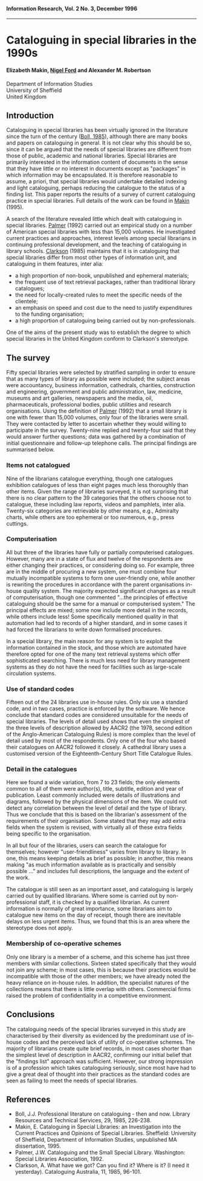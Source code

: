 #### Information Research, Vol. 2 No. 3, December 1996

* * *

# Cataloguing in special libraries in the 1990s

#### Elizabeth Makin, [Nigel Ford](mailto:n.ford@shef.ac.uk) and Alexander M. Robertson  
Department of Information Studies  
University of Sheffield  
United Kingdom

## Introduction

Cataloguing in special libraries has been virtually ignored in the literature since the turn of the century ([Boll, 1985](#boll85)), although there are many books and papers on cataloguing in general. It is not clear why this should be so, since it can be argued that the needs of special libraries are different from those of public, academic and national libraries. Special libraries are primarily interested in the information content of documents in the sense that they have little or no interest in documents except as "packages" in which information may be encapsulated. It is therefore reasonable to assume, a priori, that special libraries would undertake detailed indexing and light cataloguing, perhaps reducing the catalogue to the status of a finding list. This paper reports the results of a survey of current cataloguing practice in special libraries. Full details of the work can be found in [Makin](#maki95) (1995).

A search of the literature revealed little which dealt with cataloguing in special libraries. [Palmer](#palm92) (1992) carried out an empirical study on a number of American special libraries with less than 15,000 volumes. He investigated current practices and approaches, interest levels among special librarians in continuing professional development, and the teaching of cataloguing in library schools. [Clarkson](#clar85) (1985) maintains that it is in cataloguing that special libraries differ from most other types of information unit, and cataloguing in them features, inter alia:

*   a high proportion of non-book, unpublished and ephemeral materials;
*   the frequent use of text retrieval packages, rather than traditional library catalogues;
*   the need for locally-created rules to meet the specific needs of the clientele;
*   an emphasis on speed and cost due to the need to justify expenditures to the funding organisation;
*   a high proportion of cataloguing being carried out by non-professionals.

One of the aims of the present study was to establish the degree to which special libraries in the United Kingdom conform to Clarkson's stereotype.

## The survey

Fifty special libraries were selected by stratified sampling in order to ensure that as many types of library as possible were included; the subject areas were accountancy, business information, cathedrals, charities, construction and engineering, government and public administration, law, medicine, museums and art galleries, newspapers and the media, oil, pharmaceuticals, professional bodies, public utilities and research organisations. Using the definition of [Palmer](#palm92) (1992) that a small library is one with fewer than 15,000 volumes, only four of the libraries were small. They were contacted by letter to ascertain whether they would willing to participate in the survey. Twenty-nine replied and twenty-four said that they would answer further questions; data was gathered by a combination of initial questionnaire and follow-up telephone calls. The principal findings are summarised below.

### Items not catalogued

Nine of the librarians catalogue everything, though one catalogues exhibition catalogues of less than eight pages much less thoroughly than other items. Given the range of libraries surveyed, it is not surprising that there is no clear pattern to the 39 categories that the others choose not to catalogue, these including law reports, videos and pamphlets, inter alia. Twenty-six categories are retrievable by other means, e.g., Admiralty charts, while others are too ephemeral or too numerous, e.g., press cuttings.

### Computerisation

All but three of the libraries have fully or partially computerised catalogues. However, many are in a state of flux and twelve of the respondents are either changing their practices, or considering doing so. For example, three are in the middle of procuring a new system, one must combine four mutually incompatible systems to form one user-friendly one, while another is rewriting the procedures in accordance with the parent organisations in-house quality system. The majority expected significant changes as a result of computerisation, though one commented "...the principles of effective cataloguing should be the same for a manual or computerised system." The principal effects are mixed; some now include more detail in the records, while others include less! Some specifically mentioned quality in that automation had led to records of a higher standard, and in some cases it had forced the librarians to write down formalised procedures.

In a special library, the main reason for any system is to exploit the information contained in the stock, and those which are automated have therefore opted for one of the many text retrieval systems which offer sophisticated searching. There is much less need for library management systems as they do not have the need for facilities such as large-scale circulation systems.

### Use of standard codes

Fifteen out of the 24 libraries use in-house rules. Only six use a standard code, and in two cases, practice is enforced by the software. We hence conclude that standard codes are considered unsuitable for the needs of special libraries. The levels of detail used shows that even the simplest of the three levels of description allowed by AACR2 (the 1978, second edition of the Anglo-American Cataloguing Rules) is more complex than the level of detail used by most of the respondents. Only one of the four who based their catalogues on AACR2 followed it closely. A cathedral library uses a customised version of the Eighteenth-Century Short Title Catalogue Rules.

### Detail in the catalogues

Here we found a wide variation, from 7 to 23 fields; the only elements common to all of them were author(s), title, subtitle, edition and year of publication. Least commonly included were details of illustrations and diagrams, followed by the physical dimensions of the item. We could not detect any correlation between the level of detail and the type of library. Thus we conclude that this is based on the librarian's assessment of the requirements of their organisation. Some stated that they may add extra fields when the system is revised, with virtually all of these extra fields being specific to the organisation.

In all but four of the libraries, users can search the catalogue for themselves; however "user-friendliness" varies from library to library. In one, this means keeping details as brief as possible; in another, this means making "as much information available as is practically and sensibly possible ..." and includes full descriptions, the language and the extent of the work.

The catalogue is still seen as an important asset, and cataloguing is largely carried out by qualified librarians. Where some is carried out by non-professional staff, it is checked by a qualified librarian. As current information is normally of great importance, some librarians aim to catalogue new items on the day of receipt, though there are inevitable delays on less urgent items. Thus, we found that this is an area where the stereotype does not apply.

### Membership of co-operative schemes

Only one library is a member of a scheme, and this scheme has just three members with similar collections. Sixteen stated specifically that they would not join any scheme; in most cases, this is because their practices would be incompatible with those of the other members; we have already noted the heavy reliance on in-house rules. In addition, the specialist natures of the collections means that there is little overlap with others. Commercial firms raised the problem of confidentiality in a competitive environment.

## Conclusions

The cataloguing needs of the special libraries surveyed in this study are characterised by their diversity as evidenced by the predominant use of in-house codes and the perceived lack of utility of co-operative schemes. The majority of librarians create quite brief records, in most cases shorter than the simplest level of description in AACR2, confirming our initial belief that the "findings list" approach was sufficient. However, our strong impression is of a profession which takes cataloguing seriously, since most have had to give a great deal of thought into their practices as the standard codes are seen as failing to meet the needs of special libraries.

## References

*   <a name="boll85">Boll, J.J.</a> Professional literature on cataloguing - then and now. Library Resources and Technical Services, 29, 1985, 226-238.
*   <a name="maki95">Makin, E.</a> Cataloguing in Special Libraries: an Investigation into the Current Practices and Opinions of Special Libraries. Sheffield: University of Sheffield, Department of Information Studies, unpublished MA dissertation, 1995.
*   <a name="palm92">Palmer, J.W.</a> Cataloguing and the Small Special Library. Washington: Special Libraries Association, 1992.
*   <a name="clar85">Clarkson, A.</a> What have we got? Can you find it? Where is it? (I need it yesterday). Cataloguing Australia, 11, 1985, 96-101.